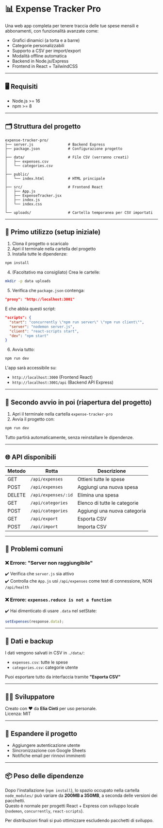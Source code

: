 # 📊 Expense Tracker Pro

Una web app completa per tenere traccia delle tue spese mensili e abbonamenti, con funzionalità avanzate come:
- Grafici dinamici (a torta e a barre)
- Categorie personalizzabili
- Supporto a CSV per import/export
- Modalità offline automatica
- Backend in Node.js/Express
- Frontend in React + TailwindCSS

---

## 🖥️ Requisiti

- Node.js >= 16
- npm >= 8

---

## 🗂️ Struttura del progetto

```
expense-tracker-pro/
├── server.js                # Backend Express
├── package.json             # Configurazione progetto
│
├── data/                    # File CSV (verranno creati)
│   ├── expenses.csv
│   └── categories.csv
│
├── public/
│   └── index.html           # HTML principale
│
├── src/                     # Frontend React
│   ├── App.js
│   ├── ExpenseTracker.jsx
│   ├── index.js
│   └── index.css
│
└── uploads/                 # Cartella temporanea per CSV importati
```

---

## 🚀 Primo utilizzo (setup iniziale)

1. Clona il progetto o scaricalo
2. Apri il terminale nella cartella del progetto
3. Installa tutte le dipendenze:

```bash
npm install
```

4. (Facoltativo ma consigliato) Crea le cartelle:

```bash
mkdir -p data uploads
```

5. Verifica che `package.json` contenga:

```json
"proxy": "http://localhost:3001"
```

E che abbia questi script:

```json
"scripts": {
  "start": "concurrently \"npm run server\" \"npm run client\"",
  "server": "nodemon server.js",
  "client": "react-scripts start",
  "dev": "npm start"
}
```

6. Avvia tutto:

```bash
npm run dev
```

L'app sarà accessibile su:  
- `http://localhost:3000` (Frontend React)  
- `http://localhost:3001/api` (Backend API Express)

---

## 🔁 Secondo avvio in poi (riapertura del progetto)

1. Apri il terminale nella cartella `expense-tracker-pro`
2. Avvia il progetto con:

```bash
npm run dev
```

Tutto partirà automaticamente, senza reinstallare le dipendenze.

---

## 🌐 API disponibili

| Metodo | Rotta                | Descrizione                          |
|--------|----------------------|--------------------------------------|
| GET    | `/api/expenses`      | Ottieni tutte le spese               |
| POST   | `/api/expenses`      | Aggiungi una nuova spesa             |
| DELETE | `/api/expenses/:id`  | Elimina una spesa                    |
| GET    | `/api/categories`    | Elenco di tutte le categorie         |
| POST   | `/api/categories`    | Aggiungi una nuova categoria         |
| GET    | `/api/export`        | Esporta CSV                          |
| POST   | `/api/import`        | Importa CSV                          |

---

## 🧩 Problemi comuni

### ❌ Errore: "Server non raggiungibile"
✔️ Verifica che `server.js` sia attivo  
✔️ Controlla che `App.js` usi `/api/expenses` come test di connessione, NON `/api/health`

### ❌ Errore: `expenses.reduce is not a function`
✔️ Hai dimenticato di usare `.data` nel setState:
```js
setExpenses(response.data);
```

---

## 💾 Dati e backup

I dati vengono salvati in CSV in `./data/`:
- `expenses.csv`: tutte le spese
- `categories.csv`: categorie utente

Puoi esportare tutto da interfaccia tramite **"Esporta CSV"**

---

## 👨‍💻 Sviluppatore

Creato con ❤️ da **Elia Cinti** per uso personale.  
Licenza: MIT

---

## 🧪 Espandere il progetto

- Aggiungere autenticazione utente
- Sincronizzazione con Google Sheets
- Notifiche email per rinnovi imminenti

---

## 📦 Peso delle dipendenze

Dopo l'installazione (`npm install`), lo spazio occupato nella cartella `node_modules/` può variare da **200MB a 350MB**, a seconda delle versioni dei pacchetti.  
Questo è normale per progetti React + Express con sviluppo locale (`nodemon`, `concurrently`, `react-scripts`).

Per distribuzioni finali si può ottimizzare escludendo pacchetti di sviluppo.